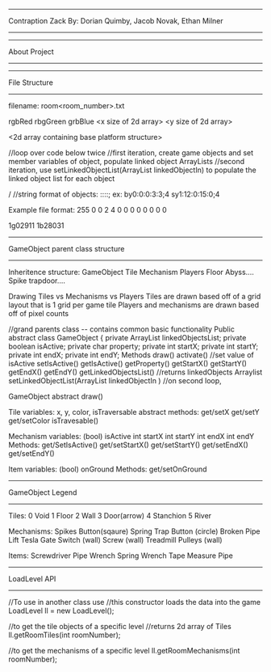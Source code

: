 **********************************************************************************************************************************
Contraption Zack 
By: Dorian Quimby, Jacob Novak, Ethan Milner
**********************************************************************************************************************************



**********************************************************************************************************************************
About Project
**********************************************************************************************************************************



**********************************************************************************************************************************
File Structure
**********************************************************************************************************************************
filename: room<room_number>.txt

rgbRed rbgGreen grbBlue
<x size of 2d array> <y size of 2d array>

<2d array containing base platform structure>

//loop over code below twice
//first iteration, create game objects and set member variables of object, populate linked object ArrayLists
//second iteration, use setLinkedObjectList(ArrayList linkedObjectIn) to populate the linked object list for each object

/
<array list of game objects>
//string format of objects: <object><property><activated>:<startx>:<starty>:<endx>:<endy>;<linkedObjectListCode>
ex: by0:0:0:3:3;4 sy1:12:0:15:0;4



Example file format:
255 0 0 
2 4
0 0 0 0
0 0 0 0

1g02911 1b28031


**********************************************************************************************************************************
GameObject parent class structure
**********************************************************************************************************************************

Inheritence structure:
                                GameObject
            Tile                Mechanism               Players
    Floor Abyss....          Spike   trapdoor....

Drawing Tiles vs Mechanisms vs Players
    Tiles are drawn based off of a grid layout that is 1 grid per game tile
    Players and mechanisms are drawn based off of pixel counts

//grand parents class -- contains common basic functionality
Public abstract class GameObject
{
    private ArrayList<GameObject> linkedObjectsList;
    private boolean isActive;
    private char property;
    private int startX;
    private int startY;
    private int endX;
    private int endY;
Methods
    draw()
    activate()	//set value of isActive
    setIsActive()
    getIsActive()
    getProperty()
    getStartX()
    getStartY()
    getEndX()
    getEndY()
    getLinkedObjectsList()	//returns linkedObjects Arraylist
    setLinkedObjectList(ArrayList linkedObjectIn	)	//on second loop, 

GameObject
    abstract draw()

Tile
    variables: x, y, color, isTraversable
    abstract methods:
        get/setX
        get/setY
        get/setColor
        isTravesable()

Mechanism
    variables:
        (bool) isActive
        int startX
        int startY
        int endX
        int endY
    Methods:
        get/SetIsActive()
        get/setStartX()
        get/setStartY()
        get/setEndX()
        get/setEndY()
	
Item
    variables:
        (bool) onGround
    Methods:
        get/setOnGround





**********************************************************************************************************************************
GameObject Legend
**********************************************************************************************************************************
Tiles:
0 Void
1 Floor
2 Wall
3 Door(arrow)
4 Stanchion
5 River

Mechanisms:
Spikes
Button(sqaure)
Spring Trap
Button (circle)
Broken Pipe
Lift
Tesla Gate
Switch (wall)
Screw (wall)
Treadmill
Pulleys (wall)

Items:
Screwdriver
Pipe Wrench
Spring
Wrench
Tape Measure
Pipe

**********************************************************************************************************************************
LoadLevel API
**********************************************************************************************************************************
//To use in another class use
//this constructor loads the data into the game
LoadLevel ll = new LoadLevel();

//to get the tile objects of a specific level
//returns 2d array of Tiles
ll.getRoomTiles(int roomNumber);

//to get the mechanisms of a specific level
ll.getRoomMechanisms(int roomNumber);
